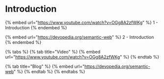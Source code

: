 # Introduction

{% embed url="https://www.youtube.com/watch?v=OGg8A2zfWKg" %}
1 - Introduction&#x20;
{% endembed %}

{% embed url="https://devopedia.org/semantic-web" %}
2 - Introduction
{% endembed %}

{% tabs %}
{% tab title="Video" %}
{% embed url="https://www.youtube.com/watch?v=OGg8A2zfWKg" %}
{% endtab %}

{% tab title="Blog" %}
{% embed url="https://devopedia.org/semantic-web" %}
{% endtab %}
{% endtabs %}
